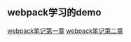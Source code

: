 ## webpack学习的demo


<html>
<a href="https://github.com/liyunxiang345/webpack-study/blob/master/notebook/step-1.md">webpack笔记第一章</a>
<a href="https://github.com/liyunxiang345/webpack-study/blob/master/notebook/step-2.md">webpack笔记第二章</a>
</html>